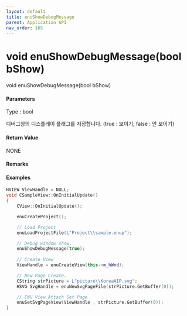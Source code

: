 ```yaml
---
layout: default
title: enuShowDebugMessage
parent: Application API
nav_order: 165
---
```

# void enuShowDebugMessage\(bool bShow\)

void enuShowDebugMessage\(bool bShow\)

#### Parameters

Type : bool

디버그창의 디스플레이 플래그를 지정합니다. \(true : 보이기, false : 안 보이기\)

#### Return Value

NONE

#### Remarks



#### Examples

```cpp
HVIEW ViewHandle = NULL; 
void CSampleView::OnInitialUpdate() 
{ 
    CView::OnInitialUpdate(); 

    enuCreateProject(); 

    // Load Project
    enuLoadProjectFile(L"Project\\sample.enup"); 

    // Debug window show.
    enuShowDebugMessage(true);
    
    // Create View
    ViewHandle = enuCreateView(this->m_hWnd); 

    // New Page Create. 
    CString strPicture = L"picture\\KoreaAIP.svg"; 
    HSVG SvgHandle = enuNewSvgPageFile(strPicture.GetBuffer(0)); 

    // ENU View Attach Set Page 
    enuSetSvgPageView(ViewHandle , strPicture.GetBuffer(0)); 
}
```



